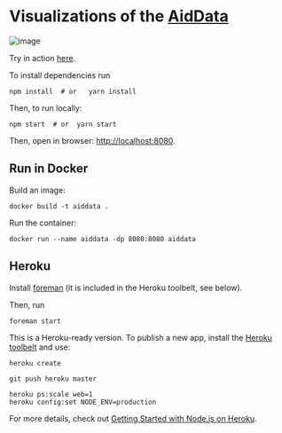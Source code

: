 # Visualizations of the [AidData](http://aiddata.org)

![image](https://user-images.githubusercontent.com/351828/224481037-fee5fcb6-6211-4051-ae3f-1317b2193446.png)

Try in action [here](https://aiddata.boyandin.me/).

To install dependencies run

    npm install  # or   yarn install

Then, to run locally:

    npm start  # or  yarn start

Then, open in browser: [http://localhost:8080](http://localhost:8080).

## Run in Docker

Build an image:

    docker build -t aiddata .

Run the container:

    docker run --name aiddata -dp 8080:8080 aiddata

## Heroku

Install [foreman][foreman] (it is included in the Heroku toolbelt, see below).

Then, run

    foreman start

This is a Heroku-ready version. To publish a new app, install the [Heroku toolbelt][toolbelt] and use:

    heroku create

    git push heroku master

    heroku ps:scale web=1
    heroku config:set NODE_ENV=production

For more details, check out [Getting Started with Node.js on Heroku][guide].

[foreman]: https://github.com/ddollar/foreman
[demo]: http://aiddata.herokuapp.com
[aiddata]: http://aiddata.org
[toolbelt]: https://toolbelt.heroku.com/
[guide]: https://devcenter.heroku.com/articles/nodejs

